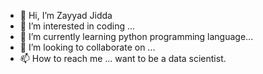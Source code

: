 - 👋 Hi, I’m Zayyad Jidda
- 👀 I’m interested in coding ...
- 🌱 I’m currently learning python programming language...
- 💞️ I’m looking to collaborate on ...
- 📫 How to reach me ...
  want to be a data scientist.
<!---
MZ-Jidda6730/MZ-Jidda6730 is a ✨ special ✨ repository because its `README.md` (this file) appears on your GitHub profile.
You can click the Preview link to take a look at your changes.
--->
